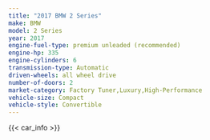 ```yaml
---
title: "2017 BMW 2 Series"
make: BMW
model: 2 Series
year: 2017
engine-fuel-type: premium unleaded (recommended)
engine-hp: 335
engine-cylinders: 6
transmission-type: Automatic
driven-wheels: all wheel drive
number-of-doors: 2
market-category: Factory Tuner,Luxury,High-Performance
vehicle-size: Compact
vehicle-style: Convertible
---
```


{{< car_info >}}
